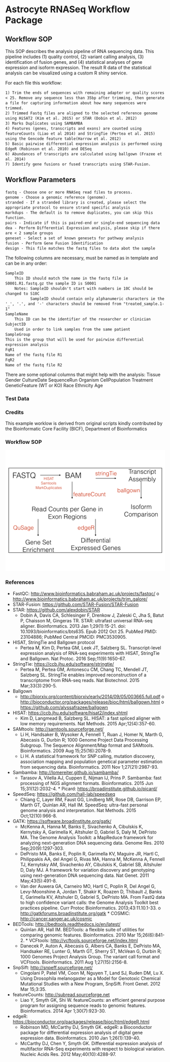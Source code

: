 # Astrocyte RNASeq Workflow Package

## Workflow SOP

This SOP describes the analysis pipeline of RNA sequencing data. This pipeline includes (1) quality control, (2) variant calling analysis, (3) identification of fusion genes, and (4) statistical analyses of gene expression and isoform expression. The result R data of the statistical analysis can be visualized using a custom R shiny service.

For each file this workflow:

    1) Trim the ends of sequences with remaining adapter or quality scores < 25. Remove any sequence less than 35bp after trimming, then generate a file for capturing information about how many sequences were trimmed.
    2) Trimmed Fastq files are aligned to the selected reference genome using HiSAT2 (Kim et al. 2015) or STAR (Dobin et al. 2012)
    3) Marks Duplicates using SAMBAMBA
    4) Features (genes, transcripts and exons) are counted using featureCounts (Liao et al 2014) and StringTie (Pertea et al. 2015) using the Gencode feature table(Harrow et al. 2012)
    5) Basic pairwise differential expression analysis is performed using EdgeR (Robinson et al. 2010) and DESeq
    6) Abundances of transcripts are calculated using ballgown (Frazee et al. 2014)
    7) Identify gene fusions or fused transcripts using STAR-Fusion.

## Workflow Parameters

    fastq - Choose one or more RNASeq read files to process.
    genome - Choose a genomic reference (genome).
    stranded - If a stranded library is created, please select the appropriate protocol to ensure strand specific analysis
    markdups - The default is to remove duplicates, you can skip this function.
    pairs - Indicate if this is paired-end or single-end sequencing data 
    dea - Perform Differential Expression analysis, please skip if there are < 2 sample groups
    geneset - Select a set of known genesets for pathway analysis
    fusion - Perform Gene Fusion Identification
    design - This file matches the fastq files to data abot the sample

 The following columns are necessary, must be named as in template and can be in any order:

    SampleID
        This ID should match the name in the fastq file ie S0001.R1.fastq.gz the sample ID is S0001
        Notes: SampleID shouldn't start with numbers ie 10C should be changed to S10C
               SampleID should contain only alphanumeric characters ie the '_', '.', and '-' characters should be removed from "treated_sample.1-1"
    SampleName
        This ID can be the identifier of the researcher or clinician
    SubjectID
        Used in order to link samples from the same patient
    SampleGroup
	This is the group that will be used for pairwise differential expression analysis
    FqR1
	Name of the fastq file R1
    FqR2
	Name of the fastq file R2

There are some optional columns that might help with the analysis:
      Tissue
      Gender
      CultureDate
      SequenceRun
      Organism
      CellPopulation
      Treatment
      GeneticFeature (WT or KO)
      Race
      Ethnicity
      Age
      

### Test Data


### Credits
This example worklow is derived from original scripts kindly contributed by the Bioinformatic Core Facility (BICF), Department of Bioinformatics

### Workflow SOP
![workflow](pipeline_rnaseq.001.png)

### References

* FastQC: http://www.bioinformatics.babraham.ac.uk/projects/fastqc/ o http://www.bioinformatics.babraham.ac.uk/projects/trim_galore/
* STAR-Fusion: https://github.com/STAR-Fusion/STAR-Fusion
* STAR: https://github.com/alexdobin/STAR
    * Dobin A, Davis CA, Schlesinger F, Drenkow J, Zaleski C, Jha S, Batut P, Chaisson M, Gingeras TR. STAR: ultrafast universal RNA-seq aligner. Bioinformatics. 2013 Jan 1;29(1):15-21. doi: 10.1093/bioinformatics/bts635. Epub 2012 Oct 25. PubMed PMID: 23104886; PubMed Central PMCID: PMC3530905.
* HISAT, StringTie and Ballgown protocol
    * Pertea M, Kim D, Pertea GM, Leek JT, Salzberg SL. Transcript-level expression analysis of RNA-seq experiments with HISAT, StringTie and Ballgown. Nat Protoc. 2016 Sep;11(9):1650-67.
* StringTie: https://ccb.jhu.edu/software/stringtie/
    * Pertea M, Pertea GM, Antonescu CM, Chang TC, Mendell JT, Salzberg SL. StringTie enables improved reconstruction of a transcriptome from RNA-seq reads. Nat Biotechnol. 2015 Mar;33(3):290-5.
* Ballgown
    * http://biorxiv.org/content/biorxiv/early/2014/09/05/003665.full.pdf o http://bioconductor.org/packages/release/bioc/html/ballgown.html o https://github.com/alyssafrazee/ballgown
* HISAT: https://ccb.jhu.edu/software/hisat2/index.shtml
    * Kim D, Langmead B, Salzberg SL. HISAT: a fast spliced aligner with low memory requirements. Nat Methods. 2015 Apr;12(4):357-60.
* SAMtools: http://samtools.sourceforge.net/
    * Li H, Handsaker B, Wysoker A, Fennell T, Ruan J, Homer N, Marth G, Abecasis G, Durbin R; 1000 Genome Project Data Processing Subgroup. The Sequence Alignment/Map format and SAMtools. Bioinformatics. 2009 Aug 15;25(16):2078-9.
    * Li H. A statistical framework for SNP calling, mutation discovery, association mapping and population genetical parameter estimation from sequencing data. Bioinformatics. 2011 Nov 1;27(21):2987-93.
* Sambamba: http://lomereiter.github.io/sambamba/
    * Tarasov A, Vilella AJ, Cuppen E, Nijman IJ, Prins P. Sambamba: fast processing of NGS alignment formats. Bioinformatics. 2015 Jun 15;31(12):2032-4. * Picard: https://broadinstitute.github.io/picard/
* SpeedSeq: https://github.com/hall-lab/speedseq
    * Chiang C, Layer RM, Faust GG, Lindberg MR, Rose DB, Garrison EP, Marth GT, Quinlan AR, Hall IM. SpeedSeq: ultra-fast personal genome analysis and interpretation. Nat Methods. 2015 Oct;12(10):966-8.
* GATK: https://software.broadinstitute.org/gatk/
    * McKenna A, Hanna M, Banks E, Sivachenko A, Cibulskis K, Kernytsky A, Garimella K, Altshuler D, Gabriel S, Daly M, DePristo MA. The Genome Analysis Toolkit: a MapReduce framework for analyzing next-generation DNA sequencing data. Genome Res. 2010 Sep;20(9):1297-303.
    * DePristo MA, Banks E, Poplin R, Garimella KV, Maguire JR, Hartl C, Philippakis AA, del Angel G, Rivas MA, Hanna M, McKenna A, Fennell TJ, Kernytsky AM, Sivachenko AY, Cibulskis K, Gabriel SB, Altshuler D, Daly MJ. A framework for variation discovery and genotyping using next-generation DNA sequencing data. Nat Genet. 2011 May;43(5):491-8.
    * Van der Auwera GA, Carneiro MO, Hartl C, Poplin R, Del Angel G, Levy-Moonshine A, Jordan T, Shakir K, Roazen D, Thibault J, Banks E, Garimella KV, Altshuler D, Gabriel S, DePristo MA. From FastQ data to high confidence variant calls: the Genome Analysis Toolkit best practices pipeline. Curr Protoc Bioinformatics. 2013;43:11.10.1-33. o http://gatkforums.broadinstitute.org/gatk * COSMIC: http://cancer.sanger.ac.uk/cosmic
* BEDTools: http://bedtools.readthedocs.io/en/latest/
    * Quinlan AR, Hall IM. BEDTools: a flexible suite of utilities for comparing genomic features. Bioinformatics. 2010 Mar 15;26(6):841-2. * VCFtools: http://vcftools.sourceforge.net/index.html
    * Danecek P, Auton A, Abecasis G, Albers CA, Banks E, DePristo MA, Handsaker RE, Lunter G, Marth GT, Sherry ST, McVean G, Durbin R; 1000 Genomes Project Analysis Group. The variant call format and VCFtools. Bioinformatics. 2011 Aug 1;27(15):2156-8.
* SnpSift: http://snpeff.sourceforge.net/
    * Cingolani P, Patel VM, Coon M, Nguyen T, Land SJ, Ruden DM, Lu X. Using Drosophila melanogaster as a Model for Genotoxic Chemical Mutational Studies with a New Program, SnpSift. Front Genet. 2012 Mar 15;3:35.
* featureCounts: http://subread.sourceforge.net
    * Liao Y, Smyth GK, Shi W. featureCounts: an efficient general purpose program for assigning sequence reads to genomic features. Bioinformatics. 2014 Apr 1;30(7):923-30.
* edgeR: https://bioconductor.org/packages/release/bioc/html/edgeR.html
    * Robinson MD, McCarthy DJ, Smyth GK. edgeR: a Bioconductor package for differential expression analysis of digital gene expression data. Bioinformatics. 2010 Jan 1;26(1):139-40.
    * McCarthy DJ, Chen Y, Smyth GK. Differential expression analysis of multifactor RNA-Seq experiments with respect to biological variation. Nucleic Acids Res. 2012 May;40(10):4288-97.
